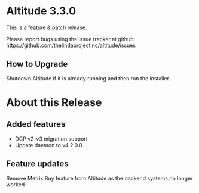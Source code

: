 # Altitude 3.3.0

This is a feature & patch release.

Please report bugs using the issue tracker at github: https://github.com/thelindaprojectinc/altitude/issues

## How to Upgrade
Shutdown Altitude if it is already running and then run the installer.

# About this Release

## Added features
- DGP v2-v3 migration support
- Update daemon to v4.2.0.0



## Feature updates
Remove Metrix Buy feature from Altitude as the backend systems no longer worked.